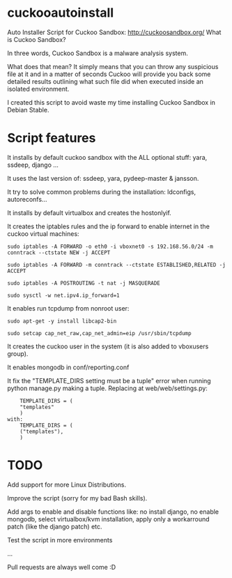 cuckooautoinstall
=================
Auto Installer Script for Cuckoo Sandbox: http://cuckoosandbox.org/
What is Cuckoo Sandbox?

In three words, Cuckoo Sandbox is a malware analysis system.

What does that mean? It simply means that you can throw any suspicious file at it and in a matter of seconds Cuckoo will provide you back some detailed results outlining what such file did when executed inside an isolated environment.

I created this script to avoid waste my time installing Cuckoo Sandbox in Debian Stable. 

Script features
=================
It installs by default cuckoo sandbox with the ALL optional stuff: yara, ssdeep, django ...

It uses the last version of: ssdeep, yara, pydeep-master & jansson.

It try to solve common problems during the installation: ldconfigs, autoreconfs...

It installs by default virtualbox and creates the hostonlyif.

It creates the iptables rules and the ip forward to enable internet in the cuckoo virtual machines:

    sudo iptables -A FORWARD -o eth0 -i vboxnet0 -s 192.168.56.0/24 -m conntrack --ctstate NEW -j ACCEPT
    
    sudo iptables -A FORWARD -m conntrack --ctstate ESTABLISHED,RELATED -j ACCEPT
    
    sudo iptables -A POSTROUTING -t nat -j MASQUERADE
    
    sudo sysctl -w net.ipv4.ip_forward=1
    
It enables run tcpdump from nonroot user:

    sudo apt-get -y install libcap2-bin
    
    sudo setcap cap_net_raw,cap_net_admin=eip /usr/sbin/tcpdump

It creates the cuckoo user in the system (it is also added to vboxusers group).

It enables mongodb in conf/reporting.conf 

It fix the "TEMPLATE_DIRS setting must be a tuple" error when running python manage.py making a tuple. Replacing at web/web/settings.py:

        TEMPLATE_DIRS = (
        "templates"
        )
    with:
        TEMPLATE_DIRS = (
        ("templates"),
        )


TODO
=================
Add support for more Linux Distributions.

Improve the script (sorry for my bad Bash skills).

Add args to enable and disable functions like: no install django, no enable mongodb, select virtualbox/kvm installation, apply only a workarround patch (like the django patch) etc.

Test the script in more environments

...

Pull requests are always well come :D
